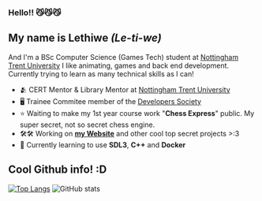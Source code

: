 ### Hello!! 😼😼😼
## My name is Lethiwe *(Le-ti-we)*

And I'm a BSc Computer Science (Games Tech) student at [Nottingham Trent University](https://www.ntu.ac.uk/) 
I like animating, games and back end development. Currently trying to learn as many technical skills as I can!

- 🫂 CERT Mentor & Library Mentor at [Nottingham Trent University](https://www.ntu.ac.uk/)
- 🖥️ Trainee Commitee member of the [Developers Society](https://github.com/NTUDevSoc)
- ⭐ Waiting to make my 1st year course work "**Chess Express**" public. My super secret, not so secret chess engine.
- 🛠️🛠 Working on **[my Website](https://github.com/NTUDevSoc)** and other cool top secret projects >:3
- 🔭 Currently learning to use **SDL3**, **C++** and **Docker**

## Cool Github info! :D

[![Top Langs](https://github-readme-stats.vercel.app/api/top-langs/?username=lethiwe-mwendwa&theme=radical)](https://github.com/anuraghazra/github-readme-stats)  ![GitHub stats](https://github-readme-stats.vercel.app/api?username=lethiwe-mwendwa&show_icons=true&theme=radical)
